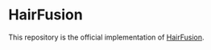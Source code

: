 # HairFusion
This repository is the official implementation of [HairFusion](https://arxiv.org/abs/2408.16450).
